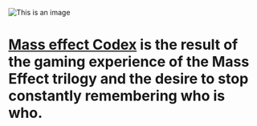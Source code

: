 ![This is an image](https://ru.wikipedia.org/wiki/%D0%A4%D0%B0%D0%B9%D0%BB:The_Witcher_3-_Wild_Hunt_Cover.jpg)
# [Mass effect Codex](https://bilostenko.github.io/MassEffect/sandbox.html) is the result of the gaming experience of the Mass Effect trilogy and the desire to stop constantly remembering who is who.
